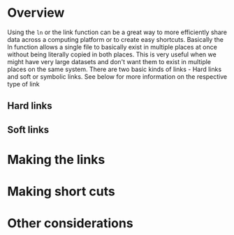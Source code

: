# Overview #
Using the `ln` or the link function can be a great way to more efficiently share data across a computing platform or to create easy shortcuts. Basically the ln function allows a single file to basically exist in multiple places at once without being literally copied in both places. This is very useful when we might have very large datasets and don't want them to exist in multiple places on the same system. There are two basic kinds of links - Hard links and soft or symbolic links. See below for more information on the respective type of link

## Hard links ##

## Soft links ##

# Making the links #

# Making short cuts #

# Other considerations #

